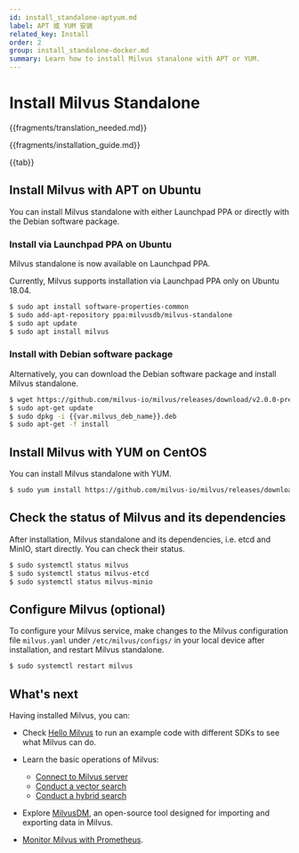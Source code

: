 ```yaml
---
id: install_standalone-aptyum.md
label: APT 或 YUM 安装
related_key: Install
order: 2
group: install_standalone-docker.md
summary: Learn how to install Milvus stanalone with APT or YUM.
---
```


# Install Milvus Standalone

{{fragments/translation_needed.md}}

{{fragments/installation_guide.md}}

{{tab}}

## Install Milvus with APT on Ubuntu

You can install Milvus standalone with either Launchpad PPA or directly with the Debian software package.

### Install via Launchpad PPA on Ubuntu

Milvus standalone is now available on Launchpad PPA.

<div class="alert note">
Currently, Milvus supports installation via Launchpad PPA only on Ubuntu 18.04.
</div>

```bash
$ sudo apt install software-properties-common
$ sudo add-apt-repository ppa:milvusdb/milvus-standalone
$ sudo apt update
$ sudo apt install milvus
```

### Install with Debian software package

Alternatively, you can download the Debian software package and install Milvus standalone.

```bash
$ wget https://github.com/milvus-io/milvus/releases/download/v2.0.0-pre-ga/milvus_2.0.0-preGA_1-1_amd64.deb
$ sudo apt-get update
$ sudo dpkg -i {{var.milvus_deb_name}}.deb
$ sudo apt-get -f install
```

## Install Milvus with YUM on CentOS

You can install Milvus standalone with YUM.

```bash
$ sudo yum install https://github.com/milvus-io/milvus/releases/download/v2.0.0-pre-ga/milvus-2.0.0-preGA.1.el7.x86_64.rpm
```


## Check the status of Milvus and its dependencies

After installation, Milvus standalone and its dependencies, i.e. etcd and MinIO, start directly. You can check their status.

```bash
$ sudo systemctl status milvus
$ sudo systemctl status milvus-etcd
$ sudo systemctl status milvus-minio
```

## Configure Milvus (optional)

To configure your Milvus service, make changes to the Milvus configuration file `milvus.yaml` under `/etc/milvus/configs/` in your local device after installation, and restart Milvus standalone.

```bash
$ sudo systemctl restart milvus
```

## What's next

Having installed Milvus, you can:

- Check [Hello Milvus](example_code.md) to run an example code with different SDKs to see what Milvus can do.

- Learn the basic operations of Milvus:
  - [Connect to Milvus server](manage_connection.md)
  - [Conduct a vector search](search.md)
  - [Conduct a hybrid search](hybridsearch.md)

- Explore [MilvusDM](migrate_overview.md), an open-source tool designed for importing and exporting data in Milvus.
- [Monitor Milvus with Prometheus](monitor.md).
